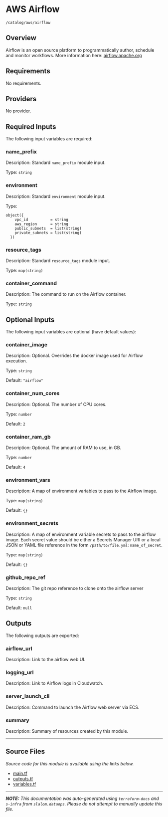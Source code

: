 
# AWS Airflow

`/catalog/aws/airflow`

## Overview


Airflow is an open source platform to programmatically author, schedule and monitor workflows. More information here: [airflow.apache.org](https://airflow.apache.org/)

## Requirements

No requirements.

## Providers

No provider.

## Required Inputs

The following input variables are required:

### name\_prefix

Description: Standard `name_prefix` module input.

Type: `string`

### environment

Description: Standard `environment` module input.

Type:

```hcl
object({
    vpc_id          = string
    aws_region      = string
    public_subnets  = list(string)
    private_subnets = list(string)
  })
```

### resource\_tags

Description: Standard `resource_tags` module input.

Type: `map(string)`

### container\_command

Description: The command to run on the Airflow container.

Type: `string`

## Optional Inputs

The following input variables are optional (have default values):

### container\_image

Description: Optional. Overrides the docker image used for Airflow execution.

Type: `string`

Default: `"airflow"`

### container\_num\_cores

Description: Optional. The number of CPU cores.

Type: `number`

Default: `2`

### container\_ram\_gb

Description: Optional. The amount of RAM to use, in GB.

Type: `number`

Default: `4`

### environment\_vars

Description: A map of environment variables to pass to the Airflow image.

Type: `map(string)`

Default: `{}`

### environment\_secrets

Description: A map of environment variable secrets to pass to the airflow image. Each secret value should be either a
Secrets Manager URI or a local JSON or YAML file reference in the form `/path/to/file.yml:name_of_secret`.

Type: `map(string)`

Default: `{}`

### github\_repo\_ref

Description: The git repo reference to clone onto the airflow server

Type: `string`

Default: `null`

## Outputs

The following outputs are exported:

### airflow\_url

Description: Link to the airflow web UI.

### logging\_url

Description: Link to Airflow logs in Cloudwatch.

### server\_launch\_cli

Description: Command to launch the Airflow web server via ECS.

### summary

Description: Summary of resources created by this module.

---------------------

## Source Files

_Source code for this module is available using the links below._

* [main.tf](https://github.com/slalom-ggp/dataops-infra/tree/main//catalog/aws/airflow/main.tf)
* [outputs.tf](https://github.com/slalom-ggp/dataops-infra/tree/main//catalog/aws/airflow/outputs.tf)
* [variables.tf](https://github.com/slalom-ggp/dataops-infra/tree/main//catalog/aws/airflow/variables.tf)

---------------------

_**NOTE:** This documentation was auto-generated using
`terraform-docs` and `s-infra` from `slalom.dataops`.
Please do not attempt to manually update this file._
